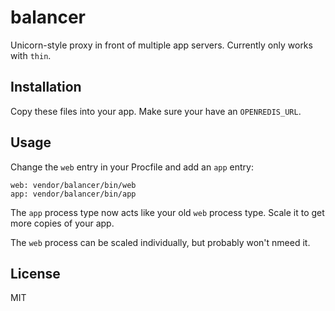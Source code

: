 # balancer

Unicorn-style proxy in front of multiple app servers. Currently only works with `thin`.

## Installation

Copy these files into your app. Make sure your have an `OPENREDIS_URL`.

## Usage

Change the `web` entry in your Procfile and add an `app` entry:

    web: vendor/balancer/bin/web
    app: vendor/balancer/bin/app

The `app` process type now acts like your old `web` process type. Scale it to get more copies of your app.

The `web` process can be scaled individually, but probably won't nmeed it.

## License

MIT

